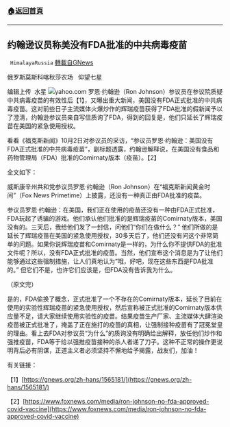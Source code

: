 ###  [:house:返回首頁](https://github.com/ourhimalayas/txt)
---


## 约翰逊议员称美没有FDA批准的中共病毒疫苗
` HimalayaRussia` [轉載自GNews](https://gnews.org/zh-hans/1571540/)

俄罗斯莫斯科喀秋莎农场   仰望七星

编辑上传  水星
![](https://assets.gnews.org/wp-content/uploads/2021/10/J.jpg)yahoo.com
罗恩·约翰逊（Ron Johnson）参议员在参议院质疑中共病毒疫苗的有效性后【1】，又曝出重大新闻，美国没有FDA正式批准的中共病毒疫苗。这对前些日子主流媒体火爆炒作的辉瑞疫苗获得了FDA批准的假新闻予以了澄清，约翰逊参议员亲自写信质询了FDA，得到的回复是，他们只延长了辉瑞疫苗在美国的紧急使用授权。

看看《福克斯新闻》10月2日对参议员的采访，“参议员罗恩·约翰逊：美国没有FDA正式批准的中共病毒疫苗”，副标题透露，约翰逊解释说，在美国没有食品和药物管理局（FDA）批准的Comirnaty版本（疫苗）。【2】

全文如下：

威斯康辛州共和党参议员罗恩·约翰逊（Ron Johnson）在“福克斯新闻黄金时间”（Fox News Primetime）上披露，还没有一种真正由FDA批准的疫苗。

参议员罗恩·约翰逊：在美国，我们正在使用的疫苗还没有一种由FDA正式批准，FDA玩起了诱骗的游戏。他们承认他们批准的是辉瑞疫苗的Comirnaty版本，美国没有的。三天后，我给他们发了一封信，问他们“你们在做什么？” 他们所做的是延长了辉瑞疫苗在美国的紧急使用授权，30多天后了，他们还没有问这个非常简单的问题。如果你说辉瑞疫苗和Comirnaty是一样的，为什么你不提供FDA的批准文件呢？所以，没有FDA正式批准的疫苗。当然，他们宣布这个消息是为了让他们能够通过这些强制措施，让人们真地认为”哦，好吧，现在这些东西是FDA批准的。” 但它们不是，也许它们应该是，但FDA没有告诉我为什么。

（原文完）

是的，FDA偷换了概念，正式批准了一个不存在的Comirnaty版本，延长了目前在使用的实验性辉瑞疫苗的紧急使用授权，然后宣称被正式批准的Comirnaty版本供应量不足，请大家继续使用实验性的疫苗。结果疫苗生产厂家、主流媒体大肆渲染疫苗被正式批准了，掩盖了正在施打的疫苗的真相，让强制接种疫苗有了冠冕堂皇的理由。看上去FDA对参议员“为什么”的质询没有明确给出解释，放任他们炒作和强推疫苗，FDA等于给以强推疫苗接种的杀人者递了刀子。这种不正常的操作更说明背后必有阴谋，正道主义者必须坚持不懈地给予揭露，战友们，加油！

有关链接：

【1】[https://gnews.org/zh-hans/1565181/](https://gnews.org/zh-hans/1565181/)

【2】[https://www.foxnews.com/media/ron-johnson-no-fda-approved-covid-vaccine](https://www.foxnews.com/media/ron-johnson-no-fda-approved-covid-vaccine)
